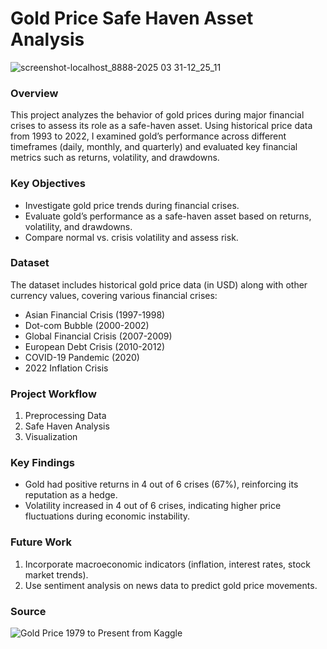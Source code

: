 # Gold Price Safe Haven Asset Analysis

![screenshot-localhost_8888-2025 03 31-12_25_11](https://github.com/user-attachments/assets/7ec20f2a-af06-44ab-9874-0a10e11529da)

### Overview

This project analyzes the behavior of gold prices during major financial crises to assess its role as a safe-haven asset. Using historical price data from 1993 to 2022, I examined gold’s performance across different timeframes (daily, monthly, and quarterly) and evaluated key financial metrics such as returns, volatility, and drawdowns. 

### Key Objectives

- Investigate gold price trends during financial crises.
- Evaluate gold’s performance as a safe-haven asset based on returns, volatility, and drawdowns.
- Compare normal vs. crisis volatility and assess risk.

### Dataset

The dataset includes historical gold price data (in USD) along with other currency values, covering various financial crises:

- Asian Financial Crisis (1997-1998)
- Dot-com Bubble (2000-2002)
- Global Financial Crisis (2007-2009)
- European Debt Crisis (2010-2012)
- COVID-19 Pandemic (2020)
- 2022 Inflation Crisis

### Project Workflow

1. Preprocessing Data
2. Safe Haven Analysis
3. Visualization

### Key Findings

- Gold had positive returns in 4 out of 6 crises (67%), reinforcing its reputation as a hedge.
- Volatility increased in 4 out of 6 crises, indicating higher price fluctuations during economic instability.

### Future Work

1. Incorporate macroeconomic indicators (inflation, interest rates, stock market trends).
2. Use sentiment analysis on news data to predict gold price movements.

### Source

![Gold Price 1979 to Present from Kaggle](https://www.kaggle.com/datasets/jishnukoliyadan/gold-price-1979-present)
